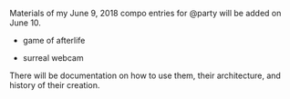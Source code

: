 Materials of my June 9, 2018 compo entries for @party will be added on June 10.

* game of afterlife

* surreal webcam

There will be documentation on how to use them, their architecture, and history of their creation.
